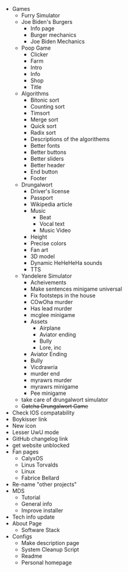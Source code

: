- Games
    - Furry Simulator
    - Joe Biden's Burgers
        - Info page
        - Burger mechanics
        - Joe Biden Mechanics
    - Poop Game
        - Clicker
        - Farm
        - Intro
        - Info
        - Shop
        - Title
    - Algorithms
        - Bitonic sort
        - Counting sort
        - Timsort
        - Merge sort
        - Quick sort
        - Radix sort
        - Descriptions of the algorithems
        - Better fonts
        - Better buttons
        - Better sliders
        - Better header
        - End button
        - Footer
    - Drungalwort
        - Driver's license
        - Passport
        - Wikipedia article
        - Music
            - Beat
            - Vocal text
            - Music Video
        - Height
        - Precise colors
        - Fan art
        - 3D model
        - Dynamic HeHeHeHa sounds
        - TTS
    - Yandelere Simulator
        - Acheivements
        - Make sentences minigame universal
        - Fix footsteps in the house
        - COwOha murder
        - Has lead murder
        - mcglee minigame
        - Assets
            - Airplane
            - Aviator ending
            - Bully
            - Lore, inc
        - Aviator Ending
        - Bully
        - Vicdrawria
        - murder end
        - myrawrs murder
        - myrawrs minigame
        - Pee minigame
    - take care of drungalwort simulator
    - ~~Gatcha Drungalwort Game~~
- Check IOS compatability
- Boykisser link
- New icon
- Lesser UwU mode
- GitHub changelog link
- get website unblocked
- Fan pages
    - CalyxOS
    - Linus Torvalds
    - Linux
    - Fabrice Bellard
- Re-name "other projects"
- MDS
    - Tutorial
    - General info
    - Improve installer
- Tech info update
- About Page
    - Software Stack
- Configs
    - Make description page
    - System Cleanup Script
    - Readme
    - Personal homepage
 
